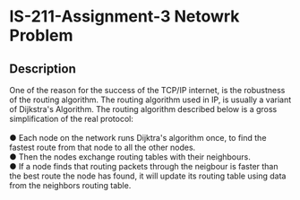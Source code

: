 # IS-211-Assignment-3 Netowrk Problem

## Description
One of the reason for the success of the TCP/IP internet, is the robustness of the
routing algorithm. The routing algorithm used in IP, is usually a variant of Dijkstra's
Algorithm. The routing algorithm described below is a gross simplification of the real
protocol:<br><br> 
● Each node on the network runs Dijktra's algorithm once, to find the fastest
route from that node to all the other nodes.<br>
● Then the nodes exchange routing tables with their neighbours.<br>
● If a node finds that routing packets through the neigbour is faster than the
best route the node has found, it will update its routing table using data from
the neighbors routing table. <br>
